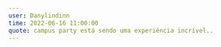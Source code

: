 ```yaml
---
user: Danylindinn 
time: 2022-06-16 11:00:00
quote: campus party está sendo uma experiência incrível..
---
```

